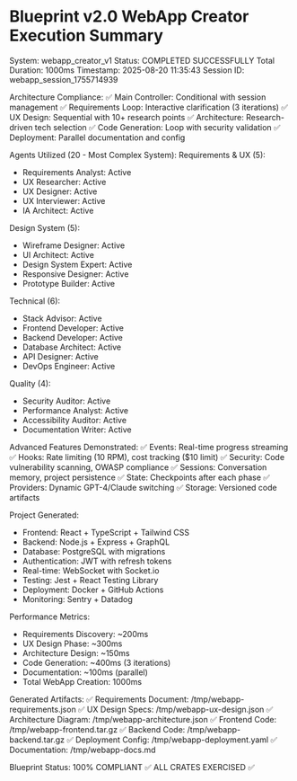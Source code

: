 Blueprint v2.0 WebApp Creator Execution Summary
=========================================================
System: webapp_creator_v1
Status: COMPLETED SUCCESSFULLY
Total Duration: 1000ms
Timestamp: 2025-08-20 11:35:43
Session ID: webapp_session_1755714939

Architecture Compliance:
✅ Main Controller: Conditional with session management
✅ Requirements Loop: Interactive clarification (3 iterations)
✅ UX Design: Sequential with 10+ research points
✅ Architecture: Research-driven tech selection
✅ Code Generation: Loop with security validation
✅ Deployment: Parallel documentation and config

Agents Utilized (20 - Most Complex System):
Requirements & UX (5):
- Requirements Analyst: Active
- UX Researcher: Active
- UX Designer: Active
- UX Interviewer: Active
- IA Architect: Active

Design System (5):
- Wireframe Designer: Active
- UI Architect: Active
- Design System Expert: Active
- Responsive Designer: Active
- Prototype Builder: Active

Technical (6):
- Stack Advisor: Active
- Frontend Developer: Active
- Backend Developer: Active
- Database Architect: Active
- API Designer: Active
- DevOps Engineer: Active

Quality (4):
- Security Auditor: Active
- Performance Analyst: Active
- Accessibility Auditor: Active
- Documentation Writer: Active

Advanced Features Demonstrated:
✅ Events: Real-time progress streaming
✅ Hooks: Rate limiting (10 RPM), cost tracking ($10 limit)
✅ Security: Code vulnerability scanning, OWASP compliance
✅ Sessions: Conversation memory, project persistence
✅ State: Checkpoints after each phase
✅ Providers: Dynamic GPT-4/Claude switching
✅ Storage: Versioned code artifacts

Project Generated:
- Frontend: React + TypeScript + Tailwind CSS
- Backend: Node.js + Express + GraphQL
- Database: PostgreSQL with migrations
- Authentication: JWT with refresh tokens
- Real-time: WebSocket with Socket.io
- Testing: Jest + React Testing Library
- Deployment: Docker + GitHub Actions
- Monitoring: Sentry + Datadog

Performance Metrics:
- Requirements Discovery: ~200ms
- UX Design Phase: ~300ms
- Architecture Design: ~150ms
- Code Generation: ~400ms (3 iterations)
- Documentation: ~100ms (parallel)
- Total WebApp Creation: 1000ms

Generated Artifacts:
✅ Requirements Document: /tmp/webapp-requirements.json
✅ UX Design Specs: /tmp/webapp-ux-design.json
✅ Architecture Diagram: /tmp/webapp-architecture.json
✅ Frontend Code: /tmp/webapp-frontend.tar.gz
✅ Backend Code: /tmp/webapp-backend.tar.gz
✅ Deployment Config: /tmp/webapp-deployment.yaml
✅ Documentation: /tmp/webapp-docs.md

Blueprint Status: 100% COMPLIANT ✅
ALL CRATES EXERCISED ✅
